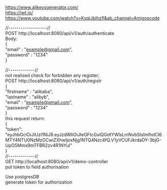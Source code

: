https://www.allkeysgenerator.com/  
https://jwt.io/  
https://www.youtube.com/watch?v=KxqlJblhzfI&ab_channel=Amigoscode  

//-------------------//  
POST http://localhost:8080/api/v1/auth/authenticate  
Body:  
{  
"email" : "example@gmail.com",  
"password" : "1234"  
}

//-------------//  
not realised check for forbidden any register;  
POST http://localhost:8080/api/v1/auth/registr  
{  
"firstname" : "alibaba",  
"lastname" : "alibyb",  
"email" : "example@gmail.com",  
"password" : "1234"  
}  
this request return:  
{  
"token": "eyJhbGciOiJIUzI1NiJ9.eyJzdWIiOiJleGFtcGxlQGdtYWlsLmNvbSIsImlhdCI6MTY4NTU0NzMzOCwiZXhwIjoxNjg1NTQ4Nzc4fQ.V1yVCUFJkrdaDY-3bjG-UpO5Mmx9mTFBR2zv4R1NYuI"  
}  
//-------------//  
GET http://localhost:8080/api/v1/demo-controller  
put token to field authorisation

Use postgresDB  
generate token for authorization



